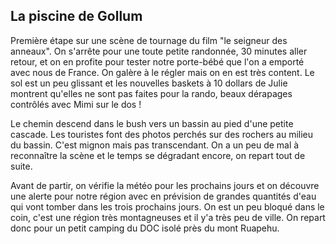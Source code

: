 ## La piscine de Gollum

Première étape sur une scène de tournage du film "le seigneur des anneaux". On s'arrête pour une toute petite randonnée, 30 minutes aller retour, et on en profite pour tester notre porte-bébé que l'on a emporté avec nous de France. On galère à le régler mais on en est très content. Le sol est un peu glissant et les nouvelles baskets à 10 dollars de Julie montrent qu'elles ne sont pas faites pour la rando, beaux dérapages contrôlés avec Mimi sur le dos !

Le chemin descend dans le bush vers un bassin au pied d'une petite cascade. Les touristes font des photos perchés sur des rochers au milieu du bassin. C'est mignon mais pas transcendant. On a un peu de mal à reconnaître la scène et le temps se dégradant encore, on repart tout de suite.

Avant de partir, on vérifie la météo pour les prochains jours et on découvre une alerte pour notre région avec en prévision de grandes quantités d'eau qui vont tomber dans les trois prochains jours. On est un peu bloqué dans le coin, c'est une région très montagneuses et il y'a très peu de ville. On repart donc pour un petit camping du DOC isolé près du mont Ruapehu. 
